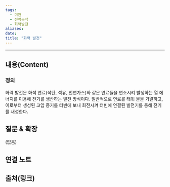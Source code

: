 ```yaml
---
tags:
  - 미완
  - 전력공학
  - 화력발전
aliases: 
date:
title: "화력 발전"
---
```


---

## 내용(Content)
### 정의
화력 발전은 화석 연료(석탄, 석유, 천연가스)와 같은 연료들을 연소시켜 발생하는 열 에너지를 이용해 전기를 생산하는 발전 방식이다. 일반적으로 연료를 태워 물을 가열하고, 이로부터 생성된 고압 증기를 터빈에 보내 회전시켜 터빈에 연결된 발전기를 통해 전기를 새성한다.

## 질문 & 확장

(없음)

## 연결 노트

## 출처(링크)





